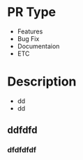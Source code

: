 # PR Type
- Features
- Bug Fix
- Documentaion
- ETC

# Description
- dd
- dd

## ddfdfd

### dfdfdfdf
